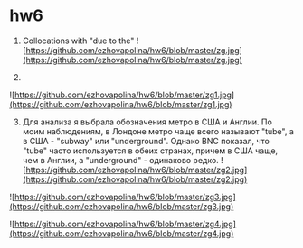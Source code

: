# hw6
1) Collocations with "due to the"
![https://github.com/ezhovapolina/hw6/blob/master/zg.jpg](https://github.com/ezhovapolina/hw6/blob/master/zg.jpg)

2)
![https://github.com/ezhovapolina/hw6/blob/master/zg1.jpg](https://github.com/ezhovapolina/hw6/blob/master/zg1.jpg)

3) Для анализа я выбрала обозначения метро в США и Англии. По моим наблюдениям, в Лондоне метро чаще всего называют "tube", а в США - "subway" или "underground". Однако BNC показал, что "tube" часто используется в обеих странах, причем в США чаще, чем в Англии, а "underground" - одинаково редко. 
![https://github.com/ezhovapolina/hw6/blob/master/zg2.jpg](https://github.com/ezhovapolina/hw6/blob/master/zg2.jpg)


![https://github.com/ezhovapolina/hw6/blob/master/zg3.jpg](https://github.com/ezhovapolina/hw6/blob/master/zg3.jpg)

![https://github.com/ezhovapolina/hw6/blob/master/zg4.jpg](https://github.com/ezhovapolina/hw6/blob/master/zg4.jpg)
